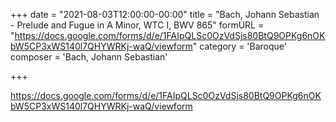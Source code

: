 +++
date = "2021-08-03T12:00:00-00:00"
title = "Bach, Johann Sebastian - Prelude and Fugue in A Minor, WTC I, BWV 865"
formURL = "https://docs.google.com/forms/d/e/1FAIpQLSc0OzVdSjs80BtQ9OPKg6nOKbW5CP3xWS140l7QHYWRKj-waQ/viewform"
category = 'Baroque'
composer = 'Bach, Johann Sebastian'

+++

https://docs.google.com/forms/d/e/1FAIpQLSc0OzVdSjs80BtQ9OPKg6nOKbW5CP3xWS140l7QHYWRKj-waQ/viewform
